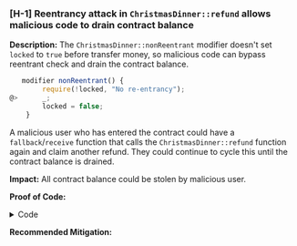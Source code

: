 ### [H-1] Reentrancy attack in `ChristmasDinner::refund` allows malicious code to drain contract balance

**Description:**  The `ChristmasDinner::nonReentrant` modifier doesn't set `locked` to `true` before transfer money, so malicious code can bypass reentrant check and drain the contract balance.
```javascript
   modifier nonReentrant() {
        require(!locked, "No re-entrancy");
@>      _;
        locked = false;
    }
```
A malicious user who has entered the contract could have a `fallback`/`receive` function that calls the `ChristmasDinner::refund` function again and claim another refund. They could continue to cycle this until the contract balance is drained. 

**Impact:** All contract balance could be stolen by malicious user.

**Proof of Code:** 
<details>
<summary>Code</summary>



</details>

**Recommended Mitigation:** 



